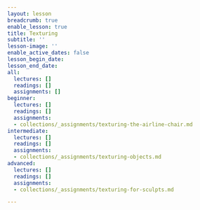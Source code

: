 ```yaml
---
layout: lesson
breadcrumb: true
enable_lesson: true
title: Texturing
subtitle: ''
lesson-image: ''
enable_active_dates: false
lesson_begin_date: 
lesson_end_date: 
all:
  lectures: []
  readings: []
  assignments: []
beginner:
  lectures: []
  readings: []
  assignments:
  - collections/_assignments/texturing-the-airline-chair.md
intermediate:
  lectures: []
  readings: []
  assignments:
  - collections/_assignments/texturing-objects.md
advanced:
  lectures: []
  readings: []
  assignments:
  - collections/_assignments/texturing-for-sculpts.md

---
```

